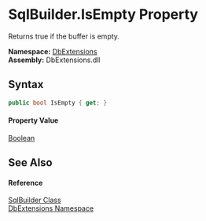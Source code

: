 SqlBuilder.IsEmpty Property
===========================
Returns true if the buffer is empty.
  
**Namespace:** [DbExtensions][1]  
**Assembly:** DbExtensions.dll

Syntax
------

```csharp
public bool IsEmpty { get; }
```

#### Property Value
[Boolean][2]

See Also
--------

#### Reference
[SqlBuilder Class][3]  
[DbExtensions Namespace][1]  

[1]: ../README.md
[2]: https://learn.microsoft.com/dotnet/api/system.boolean
[3]: README.md